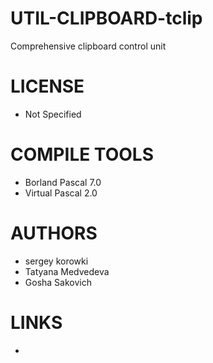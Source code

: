 UTIL-CLIPBOARD-tclip
====================

Comprehensive clipboard control unit

LICENSE
===============
* Not Specified

COMPILE TOOLS
===============
* Borland Pascal 7.0
* Virtual Pascal 2.0
 
AUTHORS
===============
* sergey korowki
* Tatyana Medvedeva
* Gosha Sakovich

LINKS
===============
* 


